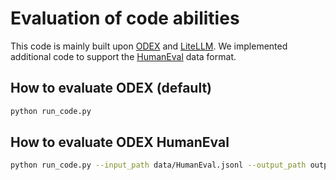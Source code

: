 # Evaluation of code abilities

This code is mainly built upon [ODEX](https://github.com/zorazrw/odex) and [LiteLLM](https://github.com/BerriAI/litellm). We implemented additional code to support the [HumanEval](https://github.com/openai/human-eval) data format.

## How to evaluate ODEX (default)

```bash
python run_code.py
```

## How to evaluate ODEX HumanEval

```bash
python run_code.py --input_path data/HumanEval.jsonl --output_path outputs/HumanEval
```